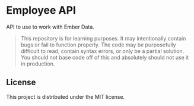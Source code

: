 # Employee API

API to use to work with Ember Data.

> This repository is for learning purposes. It may intentionally contain bugs or
fail to function properly. The code may be purposefully difficult to read,
contain syntax errors, or only be a partial solution. You should not base code
off of this and absolutely should not use it in production.


## License

This project is distributed under the MIT license.
